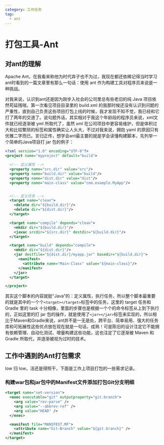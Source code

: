 ```yaml
---
category: 工作任务
tag: 
  - ant
---
```


# 打包工具-Ant
## 对ant的理解
Apache Ant，在我看来称他为时代弃子也不为过，我现在都还依稀记得当时学习ant时看到的一篇文章里有那么一句话：使用 ant 作为构建工具对程序员来说是一种挑战。

对我来说，认识到ant还是因为刚步入社会的公司里总有些老旧的纯 Java 项目依然苟延残喘，第一次看见项目目录里的 build.xml 的我那时候还没有认识到问题的严重性，直到自己负责这些项目打包上线的时候，我才发现不知不觉，我已经和它打了两年的交道了。说句题外话，其实相对于我这个年龄段的程序员来说，xml文件就已经逐渐被 yml 所取代了，虽然 xml 在公司项目中更容易维护，但是体积过大和比较繁琐的标签和属性确实让人头大，不过对我来说，拥抱 yaml 的原因只有优雅二字而已。言归正传，想学会ant最主要的就是学会读懂构建脚本，先列举一个简单的Java项目打 jar 包的例子：

```xml
<?xml version="1.0" encoding="UTF-8"?>
<project name="myproject" default="build">

  <!-- 定义属性 -->
  <property name="src.dir" value="src"/>
  <property name="build.dir" value="build"/>
  <property name="dist.dir" value="dist"/>
  <property name="main-class" value="com.example.MyApp"/>


  <!-- 定义任务 -->
  <target name="clean">
    <delete dir="${build.dir}"/>
    <delete dir="${dist.dir}"/>
  </target>

  <target name="compile" depends="clean">
    <mkdir dir="${build.dir}"/>
    <javac srcdir="${src.dir}" destdir="${build.dir}"/>
  </target>

  <target name="build" depends="compile">
    <mkdir dir="${dist.dir}"/>
    <jar destfile="${dist.dir}/myapp.jar" basedir="${build.dir}">
      <manifest>
        <attribute name="Main-Class" value="${main-class}"/>
      </manifest>
    </jar>
  </target>

</project>
```

其实这个脚本的内容就挺“Java”的：定义属性，执行任务，所以整个脚本最重要的就是其中的一个个```<target></target>```标签中的任务，这里的 target 任务和 Gradle 里的 task 十分相像，里面的步骤也是根据一个个的命令标签从上到下执行的，正如这里的打 jar 包的操作，就是使用了```<jar></jar>```标签来实现的，所以相比于Maven和Gradle来说，ant并不是一无是处，跨平台、简单易用、强大的任务库和可拓展性这些优点放在现在就是一句话，成熟！可是陈旧的设计注定它不能拥有依赖管理、自动化测试、增量构建这些功能，这也注定了它逐渐被 Maven 和 Gradle 所取代，并逐渐被视为过时的技术。

## 工作中遇到的Ant打包需求

low 归 low，活还是得照干，下面是工作上项目打包的一些需求记录。

### 构建war包和jar包中的Manifest文件添加打包Git分支明细
```xml
<target name="set-version">
  <exec executable="git" outputproperty="git.branch">
    <arg value="rev-parse" />
    <arg value="--abbrev-ref" />
    <arg value="HEAD" />
  </exec>

  <manifest file="MANIFEST.MF">
    <attribute name="Git-Branch" value="${git.branch}" />
  </manifest>
</target>
```
